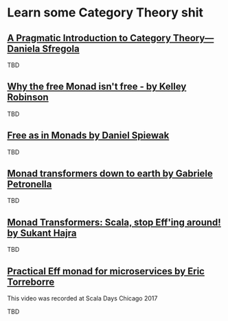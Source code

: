 # Learn some Category Theory shit

## [A Pragmatic Introduction to Category Theory—Daniela Sfregola](https://youtu.be/Ss149MsZluI)
TBD

## [Why the free Monad isn't free - by Kelley Robinson](https://youtu.be/U0lK0hnbc4U)
TBD

## [Free as in Monads by Daniel Spiewak](https://youtu.be/aKUQUIHRGec)
TBD

## [Monad transformers down to earth by Gabriele Petronella](https://youtu.be/jd5e71nFEZM)
TBD

## [Monad Transformers: Scala, stop Eff'ing around! by Sukant Hajra](https://youtu.be/QtZJATIPB0k)
TBD

## [Practical Eff monad for microservices by Eric Torreborre](https://youtu.be/5iV-x8CFmtU)
This video was recorded at Scala Days Chicago 2017

TBD
